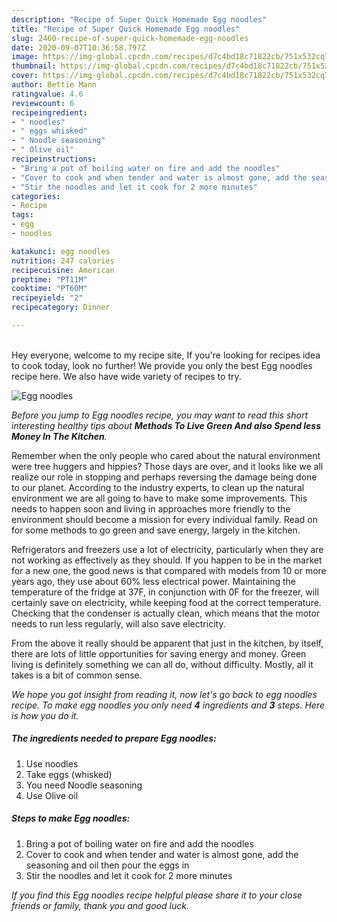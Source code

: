 ```yaml
---
description: "Recipe of Super Quick Homemade Egg noodles"
title: "Recipe of Super Quick Homemade Egg noodles"
slug: 2460-recipe-of-super-quick-homemade-egg-noodles
date: 2020-09-07T10:36:58.797Z
image: https://img-global.cpcdn.com/recipes/d7c4bd18c71822cb/751x532cq70/egg-noodles-recipe-main-photo.jpg
thumbnail: https://img-global.cpcdn.com/recipes/d7c4bd18c71822cb/751x532cq70/egg-noodles-recipe-main-photo.jpg
cover: https://img-global.cpcdn.com/recipes/d7c4bd18c71822cb/751x532cq70/egg-noodles-recipe-main-photo.jpg
author: Bettie Mann
ratingvalue: 4.6
reviewcount: 6
recipeingredient:
- " noodles"
- " eggs whisked"
- " Noodle seasoning"
- " Olive oil"
recipeinstructions:
- "Bring a pot of boiling water on fire and add the noodles"
- "Cover to cook and when tender and water is almost gone, add the seasoning and oil then pour the eggs in"
- "Stir the noodles and let it cook for 2 more minutes"
categories:
- Recipe
tags:
- egg
- noodles

katakunci: egg noodles 
nutrition: 247 calories
recipecuisine: American
preptime: "PT11M"
cooktime: "PT60M"
recipeyield: "2"
recipecategory: Dinner

---
```

<br>
Hey everyone, welcome to my recipe site, If you're looking for recipes idea to cook today, look no further! We provide you only the best Egg noodles recipe here. We also have wide variety of recipes to try.
<br>


![Egg noodles](https://img-global.cpcdn.com/recipes/d7c4bd18c71822cb/751x532cq70/egg-noodles-recipe-main-photo.jpg)

<i>Before you jump to Egg noodles recipe, you may want to read this short interesting healthy tips about 
<strong>Methods To Live Green And also Spend less Money In The Kitchen</strong>.</i>
</br>

Remember when the only people who cared about the natural environment were tree huggers and hippies? Those days are over, and it looks like we all realize our role in stopping and perhaps reversing the damage being done to our planet. According to the industry experts, to clean up the natural environment we are all going to have to make some improvements. This needs to happen soon and living in approaches more friendly to the environment should become a mission for every individual family. Read on for some methods to go green and save energy, largely in the kitchen.

Refrigerators and freezers use a lot of electricity, particularly when they are not working as effectively as they should. If you happen to be in the market for a new one, the good news is that compared with models from 10 or more years ago, they use about 60% less electrical power. Maintaining the temperature of the fridge at 37F, in conjunction with 0F for the freezer, will certainly save on electricity, while keeping food at the correct temperature. Checking that the condenser is actually clean, which means that the motor needs to run less regularly, will also save electricity.

From the above it really should be apparent that just in the kitchen, by itself, there are lots of little opportunities for saving energy and money. Green living is definitely something we can all do, without difficulty. Mostly, all it takes is a bit of common sense.


<i>We hope you got insight from reading it, now let's go back to egg noodles recipe. To make egg noodles you only need <strong>4</strong> ingredients and <strong>3</strong> steps. Here is how you do it.
</i>

##### The ingredients needed to prepare Egg noodles:

1. Use  noodles
1. Take  eggs (whisked)
1. You need  Noodle seasoning
1. Use  Olive oil


##### Steps to make Egg noodles:

1. Bring a pot of boiling water on fire and add the noodles
1. Cover to cook and when tender and water is almost gone, add the seasoning and oil then pour the eggs in
1. Stir the noodles and let it cook for 2 more minutes


<i>If you find this Egg noodles recipe helpful please share it to your close friends or family, thank you and good luck.</i>
